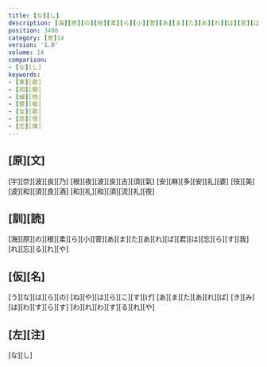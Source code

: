 ```yaml
---
title: [な][し]
description: [海][原][の][根][柔][ら][小][菅][あ][ま][た][あ][れ][ば][君][は][忘][ら][す][我][れ][忘][る][れ][や]
position: 3498
category: [巻]14
version: '1.0'
volume: 14
comparison:
- [な][し]
keywords:
- [東][歌]
- [相][聞]
- [植][物]
- [譬][喩]
- [女][歌]
- [怨][恨]
- [恋][情]
---
```


## [原][文]

[宇][奈][波][良][乃] [根][夜][波][良][古][須][氣] [安][麻][多][安][礼][婆] [伎][美][波][和][須][良][酒] [和][礼][和][須][流][礼][夜]

## [訓][読]

[海][原][の][根][柔][ら][小][菅][あ][ま][た][あ][れ][ば][君][は][忘][ら][す][我][れ][忘][る][れ][や]

## [仮][名]

[う][な][は][ら][の] [ね][や][は][ら][こ][す][げ] [あ][ま][た][あ][れ][ば] [き][み][は][わ][す][ら][す] [わ][れ][わ][す][る][れ][や]

## [左][注]

[な][し]
